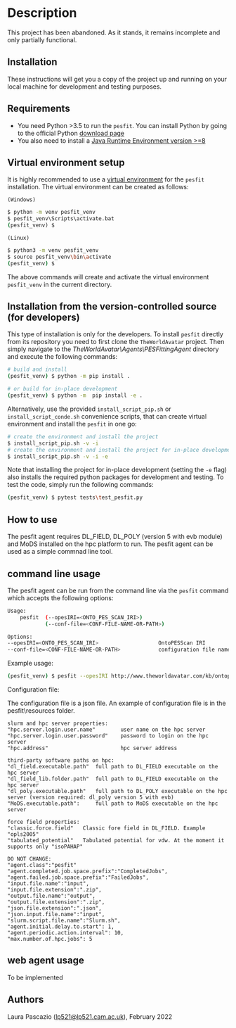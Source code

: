 # Description #

This project has been abandoned. As it stands, it remains incomplete and only partially functional.

## Installation ##

These instructions will get you a copy of the project up and running on your local machine for development and testing purposes.

## Requirements ##

- You need Python >3.5 to run the `pesfit`. You can install Python by going to the official Python [download page](https://www.python.org/getit/)
- You also need to install a [Java Runtime Environment version >=8](https://adoptopenjdk.net/?variant=openjdk8&jvmVariant=hotspot)

## Virtual environment setup ##

It is highly recommended to use a [virtual environment](https://docs.python.org/3/tutorial/venv.html) for the `pesfit` installation. The virtual environment can be created as follows:

`(Windows)`

```cmd
$ python -m venv pesfit_venv
$ pesfit_venv\Scripts\activate.bat
(pesfit_venv) $
```

`(Linux)`

```sh
$ python3 -m venv pesfit_venv
$ source pesfit_venv\bin\activate
(pesfit_venv) $
```

The above commands will create and activate the virtual environment `pesfit_venv` in the current directory.

## Installation from the version-controlled source (for developers) ##

This type of installation is only for the developers. To install `pesfit` directly from its repository you need to first clone the `TheWorldAvatar` project. Then simply navigate to the *TheWorldAvatar\Agents\PESFittingAgent* directory and execute the following commands:

```bash
# build and install
(pesfit_venv) $ python -m pip install .

# or build for in-place development
(pesfit_venv) $ python -m  pip install -e .
```

Alternatively, use the provided `install_script_pip.sh` or `install_script_conde.sh` convenience scripts, that can create virtual environment and install the `pesfit` in one go:

```bash
# create the environment and install the project
$ install_script_pip.sh -v -i
# create the environment and install the project for in-place development
$ install_script_pip.sh -v -i -e
```

Note that installing the project for in-place development (setting the `-e` flag) also installs the required python packages for development and testing. To test the code, simply run the following commands:

```bash
(pesfit_venv) $ pytest tests\test_pesfit.py
```

## How to use ##

The pesfit agent requires DL_FIELD, DL_POLY (version 5 with evb module) and MoDS installed on the hpc platform to run.
The pesfit agent can be used as a simple commnad line tool.

## command line usage

The pesfit agent can be run from the command line via the `pesfit` command which accepts the following options:

```bash
Usage:
    pesfit  (--opesIRI=<ONTO_PES_SCAN_IRI>)
            (--conf-file=<CONF-FILE-NAME-OR-PATH>)

Options: 
--opesIRI=<ONTO_PES_SCAN_IRI>                   OntoPESScan IRI
--conf-file=<CONF-FILE-NAME-OR-PATH>            configuration file name (if in the working dir) or path (if not in the working dir)
```

Example usage: 

```bash
(pesfit_venv) $ pesfit --opesIRI http://www.theworldavatar.com/kb/ontopesscan/PotentialEnergySurfaceScan_b6d609c6-fe80-4bb8-aaf7-d4675ffd2638 \ --conf-file=configuartion.json
```

Configuration file:

The configuration file is a json file. An example of configuration file is in the pesfit\resources folder.

```
slurm and hpc server properties:
"hpc.server.login.user.name"        user name on the hpc server
"hpc.server.login.user.password"    password to login on the hpc server
"hpc.address"                       hpc server address        

third-party software paths on hpc:
"dl_field.executable.path"  full path to DL_FIELD executable on the hpc server 
"dl_field_lib.folder.path"  full path to DL_FIELD executable on the hpc server 
"dl_poly.executable.path"   full path to DL_POLY executable on the hpc server (version required: dl_poly version 5 with evb)
"MoDS.executable.path":     full path to MoDS executable on the hpc server

force field properties:
"classic.force.field"   Classic fore field in DL_FIELD. Example "opls2005"
"tabulated_potential"   Tabulated potential for vdw. At the moment it supports only "isoPAHAP"

DO NOT CHANGE:
"agent.class":"pesfit"
"agent.completed.job.space.prefix":"CompletedJobs",
"agent.failed.job.space.prefix":"FailedJobs",
"input.file.name":"input",
"input.file.extension":".zip",
"output.file.name":"output",
"output.file.extension":".zip",
"json.file.extension":".json",
"json.input.file.name":"input",
"slurm.script.file.name":"Slurm.sh",
"agent.initial.delay.to.start": 1,
"agent.periodic.action.interval": 10,
"max.number.of.hpc.jobs": 5
```

## web agent usage

To be implemented


## Authors ##

Laura Pascazio (lp521@lp521.cam.ac.uk), February 2022